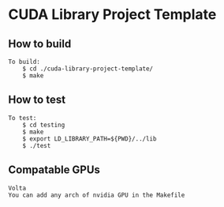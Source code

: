 # CUDA Library Project Template

## How to build
    To build:	 
		$ cd ./cuda-library-project-template/
		$ make
	

## How to test
	To test:
		$ cd testing
		$ make
		$ export LD_LIBRARY_PATH=${PWD}/../lib
		$ ./test

## Compatable GPUs
	Volta
	You can add any arch of nvidia GPU in the Makefile
